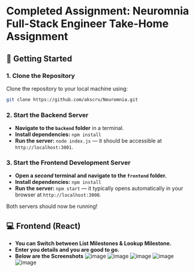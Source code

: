 # Completed Assignment: Neuromnia Full-Stack Engineer Take-Home Assignment

## 🚀 Getting Started

### 1. Clone the Repository

Clone the repository to your local machine using:

```bash
git clone https://github.com/akscrv/Neuromnia.git
```

### 2. Start the Backend Server

- **Navigate to the `backend` folder** in a terminal.
- **Install dependencies:** `npm install`
- **Run the server:** `node index.js` — it should be accessible at `http://localhost:3001`.

### 3. Start the Frontend Development Server

- **Open a *second* terminal and navigate to the `frontend` folder.**
- **Install dependencies:** `npm install`
- **Run the server:** `npm start` — it typically opens automatically in your browser at `http://localhost:3000`.

Both servers should now be running!





## 💻 Frontend (React)

- **You can Switch between List Milestones & Lookup Milestone.**
- **Enter you details and you are good to go.**
- **Below are the Screenshots**
![image](https://github.com/user-attachments/assets/6e92333a-3ce5-43a4-b8da-86f6e393ff68)   ![image](https://github.com/user-attachments/assets/7a15abf3-fddc-4a87-adb3-0fb33a9cd3da) ![image](https://github.com/user-attachments/assets/4b523984-bf25-4f31-8420-c541f68d3465) ![image](https://github.com/user-attachments/assets/95264853-e526-4ab8-b1ee-3d5c93e43906) ![image](https://github.com/user-attachments/assets/bf8dad7e-58b6-4c00-9ceb-8f6e6c48a0d7)






